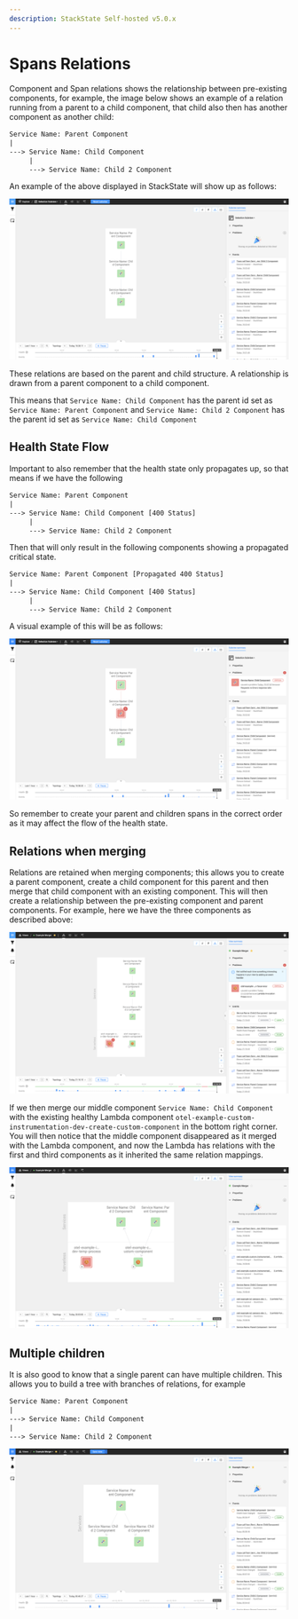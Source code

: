 ```yaml
---
description: StackState Self-hosted v5.0.x
---
```


# Spans Relations

Component and Span relations shows the relationship between pre-existing components, for example, the image below shows an example of a relation running from a parent to a child component, that child also then has another component as another child:

```text
Service Name: Parent Component
|
---> Service Name: Child Component
     |
     ---> Service Name: Child 2 Component
```

An example of the above displayed in StackState will show up as follows:

![Topology Perspective - Unmerged OTEL Components](../../../../.gitbook/assets/v50_otel_topology_perspective_healthy_component.png)

These relations are based on the parent and child structure. A relationship is drawn from a parent component 
to a child component. 

This means that `Service Name: Child Component` has the parent id set as `Service Name: Parent Component`
and `Service Name: Child 2 Component` has the parent id set as `Service Name: Child Component`

## Health State Flow

Important to also remember that the health state only propagates up, so that means if we have the following

```text
Service Name: Parent Component
|
---> Service Name: Child Component [400 Status]
     |
     ---> Service Name: Child 2 Component
```

Then that will only result in the following components showing a propagated critical state.

```text
Service Name: Parent Component [Propagated 400 Status]
|
---> Service Name: Child Component [400 Status]
     |
     ---> Service Name: Child 2 Component
```

A visual example of this will be as follows:

![Topology Perspective - OTEL Components Critical State](../../../../.gitbook/assets/v50_otel_topology_perspective_critical_component.png)


So remember to create your parent and children spans in the correct order as it may affect the flow of the health state.

## Relations when merging

Relations are retained when merging components; this allows you to create a parent component, create a child component for this parent
and then merge that child component with an existing component. This will then create a relationship between the pre-existing component
and parent components. For example, here we have the three components as described above:

![Topology Perspective - OTEL Components and Pre-Existing Components](../../../../.gitbook/assets/v50_otel_components_unmerged.png)

If we then merge our middle component `Service Name: Child Component` with the existing healthy Lambda component `otel-example-custom-instrumentation-dev-create-custom-component` in the bottom right corner.
You will then notice that the middle component disappeared as it merged with the Lambda component, and now the Lambda has relations with the first and third components as it
inherited the same relation mappings.

![Topology Perspective - Merged with Healthy Component](../../../../.gitbook/assets/v50_otel_traces_merge_with_healthy_complete.png)

## Multiple children

It is also good to know that a single parent can have multiple children. This allows you to build a tree with branches of relations, for example

```text
Service Name: Parent Component
|
---> Service Name: Child Component
|
---> Service Name: Child 2 Component
```

![Topology Perspective - OTEL Components with Multiple Children](../../../../.gitbook/assets/v50_otel_traces_multiple_children.png)


